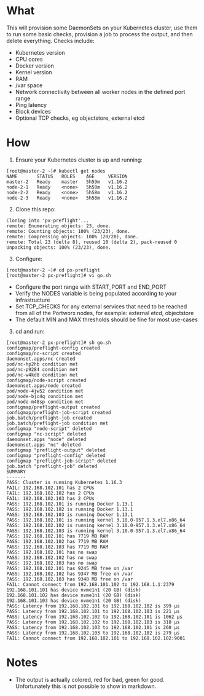 # What

This will provision some DaemonSets on your Kubernetes cluster, use them to run some basic checks, provision a job to process the output, and then delete everything. Checks include:
 * Kubernetes version
 * CPU cores
 * Docker version
 * Kernel version
 * RAM
 * /var space
 * Network connectivity between all worker nodes in the defined port range
 * Ping latency
 * Block devices
 * Optional TCP checks, eg objectstore, external etcd

# How

1. Ensure your Kubernetes cluster is up and running:
```
[root@master-2 ~]# kubectl get nodes
NAME       STATUS   ROLES    AGE     VERSION
master-2   Ready    master   5h59m   v1.16.2
node-2-1   Ready    <none>   5h58m   v1.16.2
node-2-2   Ready    <none>   5h58m   v1.16.2
node-2-3   Ready    <none>   5h58m   v1.16.2
```

2. Clone this repo:
```
Cloning into 'px-preflight'...
remote: Enumerating objects: 23, done.
remote: Counting objects: 100% (23/23), done.
remote: Compressing objects: 100% (20/20), done.
remote: Total 23 (delta 8), reused 10 (delta 2), pack-reused 0
Unpacking objects: 100% (23/23), done.
```

3. Configure:
```
[root@master-2 ~]# cd px-preflight
[root@master-2 px-preflight]# vi go.sh
```

 * Configure the port range with START_PORT and END_PORT
 * Verify the NODES variable is being populated according to your infrastructure
 * Set TCP_CHECKS for any external services that need to be reached from all of the Portworx nodes, for example: external etcd, objectstore
 * The default MIN and MAX thresholds should be fine for most use-cases

3. cd and run:
```
[root@master-2 px-preflight]# sh go.sh
configmap/preflight-config created
configmap/nc-script created
daemonset.apps/nc created
pod/nc-hp2hb condition met
pod/nc-p9284 condition met
pod/nc-w4kd8 condition met
configmap/node-script created
daemonset.apps/node created
pod/node-4jw52 condition met
pod/node-bjc4q condition met
pod/node-m48sp condition met
configmap/preflight-output created
configmap/preflight-job-script created
job.batch/preflight-job created
job.batch/preflight-job condition met
configmap "node-script" deleted
configmap "nc-script" deleted
daemonset.apps "node" deleted
daemonset.apps "nc" deleted
configmap "preflight-output" deleted
configmap "preflight-config" deleted
configmap "preflight-job-script" deleted
job.batch "preflight-job" deleted
SUMMARY
-------
PASS: Cluster is running Kubernetes 1.16.3
FAIL: 192.168.102.101 has 2 CPUs
FAIL: 192.168.102.102 has 2 CPUs
FAIL: 192.168.102.103 has 2 CPUs
PASS: 192.168.102.101 is running Docker 1.13.1
PASS: 192.168.102.102 is running Docker 1.13.1
PASS: 192.168.102.103 is running Docker 1.13.1
PASS: 192.168.102.101 is running kernel 3.10.0-957.1.3.el7.x86_64
PASS: 192.168.102.102 is running kernel 3.10.0-957.1.3.el7.x86_64
PASS: 192.168.102.103 is running kernel 3.10.0-957.1.3.el7.x86_64
PASS: 192.168.102.101 has 7719 MB RAM
PASS: 192.168.102.102 has 7719 MB RAM
PASS: 192.168.102.103 has 7719 MB RAM
PASS: 192.168.102.101 has no swap
PASS: 192.168.102.102 has no swap
PASS: 192.168.102.103 has no swap
PASS: 192.168.102.101 has 9245 MB free on /var
PASS: 192.168.102.102 has 9347 MB free on /var
PASS: 192.168.102.103 has 9348 MB free on /var
FAIL: Cannot connect from 192.168.101.102 to 192.168.1.1:2379
192.168.101.101 has device nvme1n1 (20 GB) (disk)
192.168.101.102 has device nvme1n1 (20 GB) (disk)
192.168.101.103 has device nvme1n1 (20 GB) (disk)
PASS: Latency from 192.168.102.101 to 192.168.102.102 is 399 μs
PASS: Latency from 192.168.102.101 to 192.168.102.103 is 221 μs
PASS: Latency from 192.168.102.102 to 192.168.102.101 is 1062 μs
PASS: Latency from 192.168.102.102 to 192.168.102.103 is 310 μs
PASS: Latency from 192.168.102.103 to 192.168.102.101 is 260 μs
PASS: Latency from 192.168.102.103 to 192.168.102.102 is 279 μs
FAIL: Cannot connect from 192.168.102.101 to 192.168.102.102:9001
```

# Notes
 * The output is actually colored, red for bad, green for good. Unfortunately this is not possible to show in markdown.
